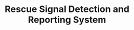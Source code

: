 ---
layout: page
title: Rescue Signal Detection and Reporting System
description: a pose detection algorithm to recognize rescue signals and automatically report them. 
redirect: assets/pdf/CSG.pdf
img: assets/img/CSG.jpg
importance: 2
category: 2
---